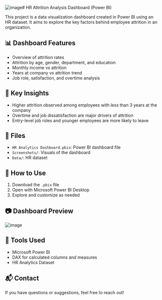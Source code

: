 ![image](https://github.com/user-attachments/assets/870f9c33-034e-49f8-b9bb-0797646ebe41)# HR Attrition Analysis Dashboard (Power BI)

This project is a data visualization dashboard created in Power BI using an HR dataset. It aims to explore the key factors behind employee attrition in an organization.

## 📊 Dashboard Features

- Overview of attrition rates
- Attrition by age, gender, department, and education
- Monthly income vs attrition
- Years at company vs attrition trend
- Job role, satisfaction, and overtime analysis

## 🧠 Key Insights

- Higher attrition observed among employees with less than 3 years at the company
- Overtime and job dissatisfaction are major drivers of attrition
- Entry-level job roles and younger employees are more likely to leave

## 📁 Files

- `HR Analytics Dashboard.pbix`: Power BI dashboard file
- `Screenshots/`: Visuals of the dashboard
- `Data/`: HR dataset 

## 🚀 How to Use

1. Download the `.pbix` file
2. Open with Microsoft Power BI Desktop
3. Explore and customize as needed

## 📷 Dashboard Preview

![image](https://github.com/user-attachments/assets/03c3c2f1-3be7-4e17-a259-d42f33814938)



## 📌 Tools Used

- Microsoft Power BI
- DAX for calculated columns and measures
- HR Analytics Dataset

## 📬 Contact

If you have questions or suggestions, feel free to reach out!
